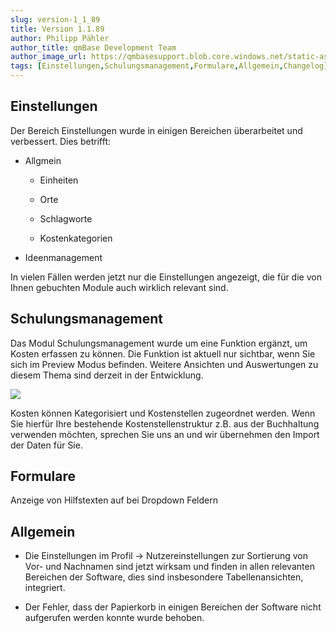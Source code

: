 ```yaml
---
slug: version-1_1_89
title: Version 1.1.89
author: Philipp Pähler
author_title: qmBase Development Team
author_image_url: https://qmbasesupport.blob.core.windows.net/static-assets/img/persons/paehler_round.png
tags: [Einstellungen,Schulungsmanagement,Formulare,Allgemein,Changelog]
---
```

## Einstellungen

Der Bereich Einstellungen wurde in einigen Bereichen überarbeitet und verbessert. Dies betrifft:

*   Allgmein

    *   Einheiten

    *   Orte

    *   Schlagworte

    *   Kostenkategorien

*   Ideenmanagement

In vielen Fällen werden jetzt nur die Einstellungen angezeigt, die für die von Ihnen gebuchten Module auch wirklich relevant sind.

## Schulungsmanagement

Das Modul Schulungsmanagement wurde um eine Funktion ergänzt, um Kosten erfassen zu können. Die Funktion ist aktuell nur sichtbar, wenn Sie sich im Preview Modus befinden. Weitere Ansichten und Auswertungen zu diesem Thema sind derzeit in der Entwicklung.

![](https://caqadmin.blob.core.windows.net/releasenotes/74-images/mceclip0.png)

Kosten können Kategorisiert und Kostenstellen zugeordnet werden. Wenn Sie hierfür Ihre bestehende Kostenstellenstruktur z.B. aus der Buchhaltung verwenden möchten, sprechen Sie uns an und wir übernehmen den Import der Daten für Sie.

## Formulare

Anzeige von Hilfstexten auf bei Dropdown Feldern

## Allgemein

*   Die Einstellungen im Profil -> Nutzereinstellungen zur Sortierung von Vor- und Nachnamen sind jetzt wirksam und finden in allen relevanten Bereichen der Software, dies sind insbesondere Tabellenansichten, integriert. 

*   Der Fehler, dass der Papierkorb in einigen Bereichen der Software nicht aufgerufen werden konnte wurde behoben.